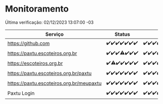 # Monitoramento

Última verificação: 02/12/2023 13:07:00 -03

|Serviço|Status|Últimas 24h|
|---|---|---|
|https://github.com|<span title="2023-11-25: OK=24">✔️</span><span title="2023-11-26: OK=24">✔️</span><span title="2023-11-27: OK=24">✔️</span><span title="2023-11-28: OK=24">✔️</span><span title="2023-11-29: OK=24">✔️</span><span title="2023-11-30: OK=24">✔️</span><span title="2023-12-01: OK=16">✔️</span>|<span title="01/12/2023 13:07:00 -03 : 200">✔️</span><span title="01/12/2023 14:05:00 -03 : 200">✔️</span><span title="01/12/2023 15:08:00 -03 : 200">✔️</span><span title="01/12/2023 16:03:00 -03 : 200">✔️</span><span title="01/12/2023 17:07:00 -03 : 200">✔️</span><span title="01/12/2023 18:04:00 -03 : 200">✔️</span><span title="01/12/2023 19:04:00 -03 : 200">✔️</span><span title="01/12/2023 20:05:00 -03 : 200">✔️</span><span title="01/12/2023 21:29:00 -03 : 200">✔️</span><span title="01/12/2023 22:41:00 -03 : 200">✔️</span><span title="01/12/2023 23:16:00 -03 : 200">✔️</span><span title="02/12/2023 00:06:00 -03 : 200">✔️</span><span title="02/12/2023 01:07:00 -03 : 200">✔️</span><span title="02/12/2023 02:04:00 -03 : 200">✔️</span><span title="02/12/2023 03:07:00 -03 : 200">✔️</span><span title="02/12/2023 04:03:00 -03 : 200">✔️</span><span title="02/12/2023 05:07:00 -03 : 200">✔️</span><span title="02/12/2023 06:04:00 -03 : 200">✔️</span><span title="02/12/2023 07:05:00 -03 : 200">✔️</span><span title="02/12/2023 08:03:00 -03 : 200">✔️</span><span title="02/12/2023 09:10:00 -03 : 200">✔️</span><span title="02/12/2023 10:06:00 -03 : 200">✔️</span><span title="02/12/2023 11:03:00 -03 : 200">✔️</span><span title="02/12/2023 12:03:00 -03 : 200">✔️</span><span title="02/12/2023 13:06:00 -03 : 200">✔️</span>|
|https://paxtu.escoteiros.org.br|<span title="2023-11-25: OK=24">✔️</span><span title="2023-11-26: OK=24">✔️</span><span title="2023-11-27: OK=24">✔️</span><span title="2023-11-28: OK=23, Falhas=1">⚠️</span><span title="2023-11-29: OK=24">✔️</span><span title="2023-11-30: OK=24">✔️</span><span title="2023-12-01: OK=16">✔️</span>|<span title="01/12/2023 13:07:00 -03 : 200">✔️</span><span title="01/12/2023 14:05:00 -03 : 200">✔️</span><span title="01/12/2023 15:08:00 -03 : 200">✔️</span><span title="01/12/2023 16:03:00 -03 : 200">✔️</span><span title="01/12/2023 17:07:00 -03 : 200">✔️</span><span title="01/12/2023 18:04:00 -03 : 200">✔️</span><span title="01/12/2023 19:04:00 -03 : 200">✔️</span><span title="01/12/2023 20:05:00 -03 : 0">❌</span><span title="01/12/2023 21:29:00 -03 : 200">✔️</span><span title="01/12/2023 22:41:00 -03 : 200">✔️</span><span title="01/12/2023 23:16:00 -03 : 200">✔️</span><span title="02/12/2023 00:06:00 -03 : 200">✔️</span><span title="02/12/2023 01:07:00 -03 : 200">✔️</span><span title="02/12/2023 02:04:00 -03 : 200">✔️</span><span title="02/12/2023 03:07:00 -03 : 200">✔️</span><span title="02/12/2023 04:03:00 -03 : 200">✔️</span><span title="02/12/2023 05:07:00 -03 : 200">✔️</span><span title="02/12/2023 06:04:00 -03 : 200">✔️</span><span title="02/12/2023 07:05:00 -03 : 200">✔️</span><span title="02/12/2023 08:03:00 -03 : 200">✔️</span><span title="02/12/2023 09:10:00 -03 : 200">✔️</span><span title="02/12/2023 10:06:00 -03 : 200">✔️</span><span title="02/12/2023 11:03:00 -03 : 200">✔️</span><span title="02/12/2023 12:03:00 -03 : 200">✔️</span><span title="02/12/2023 13:06:00 -03 : 200">✔️</span>|
|https://escoteiros.org.br|<span title="2023-11-25: OK=24">✔️</span><span title="2023-11-26: OK=23, Falhas=1">⚠️</span><span title="2023-11-27: OK=24">✔️</span><span title="2023-11-28: OK=24">✔️</span><span title="2023-11-29: OK=24">✔️</span><span title="2023-11-30: OK=24">✔️</span><span title="2023-12-01: OK=16">✔️</span>|<span title="01/12/2023 13:07:00 -03 : 200">✔️</span><span title="01/12/2023 14:05:00 -03 : 200">✔️</span><span title="01/12/2023 15:08:00 -03 : 200">✔️</span><span title="01/12/2023 16:03:00 -03 : 200">✔️</span><span title="01/12/2023 17:07:00 -03 : 200">✔️</span><span title="01/12/2023 18:04:00 -03 : 200">✔️</span><span title="01/12/2023 19:04:00 -03 : 200">✔️</span><span title="01/12/2023 20:05:00 -03 : 200">✔️</span><span title="01/12/2023 21:29:00 -03 : 200">✔️</span><span title="01/12/2023 22:41:00 -03 : 200">✔️</span><span title="01/12/2023 23:16:00 -03 : 200">✔️</span><span title="02/12/2023 00:06:00 -03 : 200">✔️</span><span title="02/12/2023 01:07:00 -03 : 200">✔️</span><span title="02/12/2023 02:04:00 -03 : 200">✔️</span><span title="02/12/2023 03:07:00 -03 : 200">✔️</span><span title="02/12/2023 04:03:00 -03 : 200">✔️</span><span title="02/12/2023 05:07:00 -03 : 200">✔️</span><span title="02/12/2023 06:04:00 -03 : 200">✔️</span><span title="02/12/2023 07:05:00 -03 : 200">✔️</span><span title="02/12/2023 08:03:00 -03 : 200">✔️</span><span title="02/12/2023 09:10:00 -03 : 200">✔️</span><span title="02/12/2023 10:06:00 -03 : 200">✔️</span><span title="02/12/2023 11:03:00 -03 : 200">✔️</span><span title="02/12/2023 12:03:00 -03 : 200">✔️</span><span title="02/12/2023 13:07:00 -03 : 200">✔️</span>|
|https://paxtu.escoteiros.org.br/paxtu|<span title="2023-11-25: OK=24">✔️</span><span title="2023-11-26: OK=24">✔️</span><span title="2023-11-27: OK=24">✔️</span><span title="2023-11-28: OK=24">✔️</span><span title="2023-11-29: OK=24">✔️</span><span title="2023-11-30: OK=24">✔️</span><span title="2023-12-01: OK=16">✔️</span>|<span title="01/12/2023 13:07:00 -03 : 200">✔️</span><span title="01/12/2023 14:05:00 -03 : 200">✔️</span><span title="01/12/2023 15:08:00 -03 : 200">✔️</span><span title="01/12/2023 16:03:00 -03 : 200">✔️</span><span title="01/12/2023 17:07:00 -03 : 200">✔️</span><span title="01/12/2023 18:04:00 -03 : 200">✔️</span><span title="01/12/2023 19:04:00 -03 : 200">✔️</span><span title="01/12/2023 20:05:00 -03 : 0">❌</span><span title="01/12/2023 21:29:00 -03 : 200">✔️</span><span title="01/12/2023 22:41:00 -03 : 200">✔️</span><span title="01/12/2023 23:16:00 -03 : 200">✔️</span><span title="02/12/2023 00:06:00 -03 : 200">✔️</span><span title="02/12/2023 01:07:00 -03 : 200">✔️</span><span title="02/12/2023 02:04:00 -03 : 200">✔️</span><span title="02/12/2023 03:07:00 -03 : 200">✔️</span><span title="02/12/2023 04:03:00 -03 : 200">✔️</span><span title="02/12/2023 05:07:00 -03 : 200">✔️</span><span title="02/12/2023 06:04:00 -03 : 200">✔️</span><span title="02/12/2023 07:05:00 -03 : 200">✔️</span><span title="02/12/2023 08:03:00 -03 : 200">✔️</span><span title="02/12/2023 09:10:00 -03 : 200">✔️</span><span title="02/12/2023 10:06:00 -03 : 200">✔️</span><span title="02/12/2023 11:03:00 -03 : 200">✔️</span><span title="02/12/2023 12:03:00 -03 : 200">✔️</span><span title="02/12/2023 13:07:00 -03 : 200">✔️</span>|
|https://paxtu.escoteiros.org.br/meupaxtu|<span title="2023-11-25: OK=24">✔️</span><span title="2023-11-26: OK=24">✔️</span><span title="2023-11-27: OK=24">✔️</span><span title="2023-11-28: OK=24">✔️</span><span title="2023-11-29: OK=24">✔️</span><span title="2023-11-30: OK=24">✔️</span><span title="2023-12-01: OK=16">✔️</span>|<span title="01/12/2023 13:07:00 -03 : 200">✔️</span><span title="01/12/2023 14:05:00 -03 : 200">✔️</span><span title="01/12/2023 15:08:00 -03 : 200">✔️</span><span title="01/12/2023 16:03:00 -03 : 200">✔️</span><span title="01/12/2023 17:07:00 -03 : 200">✔️</span><span title="01/12/2023 18:04:00 -03 : 200">✔️</span><span title="01/12/2023 19:04:00 -03 : 200">✔️</span><span title="01/12/2023 20:05:00 -03 : 0">❌</span><span title="01/12/2023 21:29:00 -03 : 200">✔️</span><span title="01/12/2023 22:41:00 -03 : 200">✔️</span><span title="01/12/2023 23:16:00 -03 : 200">✔️</span><span title="02/12/2023 00:06:00 -03 : 200">✔️</span><span title="02/12/2023 01:07:00 -03 : 200">✔️</span><span title="02/12/2023 02:04:00 -03 : 200">✔️</span><span title="02/12/2023 03:07:00 -03 : 200">✔️</span><span title="02/12/2023 04:03:00 -03 : 200">✔️</span><span title="02/12/2023 05:07:00 -03 : 200">✔️</span><span title="02/12/2023 06:04:00 -03 : 200">✔️</span><span title="02/12/2023 07:05:00 -03 : 200">✔️</span><span title="02/12/2023 08:03:00 -03 : 200">✔️</span><span title="02/12/2023 09:10:00 -03 : 200">✔️</span><span title="02/12/2023 10:06:00 -03 : 200">✔️</span><span title="02/12/2023 11:03:00 -03 : 200">✔️</span><span title="02/12/2023 12:03:00 -03 : 200">✔️</span><span title="02/12/2023 13:07:00 -03 : 200">✔️</span>|
|Paxtu Login|<span title="2023-11-25: OK=24">✔️</span><span title="2023-11-26: OK=24">✔️</span><span title="2023-11-27: OK=24">✔️</span><span title="2023-11-28: OK=24">✔️</span><span title="2023-11-29: OK=24">✔️</span><span title="2023-11-30: OK=24">✔️</span><span title="2023-12-01: OK=16">✔️</span>|<span title="01/12/2023 13:07:00 -03 : 200">✔️</span><span title="01/12/2023 14:05:00 -03 : 200">✔️</span><span title="01/12/2023 15:08:00 -03 : 200">✔️</span><span title="01/12/2023 16:03:00 -03 : 200">✔️</span><span title="01/12/2023 17:07:00 -03 : 200">✔️</span><span title="01/12/2023 18:04:00 -03 : 200">✔️</span><span title="01/12/2023 19:04:00 -03 : 200">✔️</span><span title="01/12/2023 20:05:00 -03 : 504">❌</span><span title="01/12/2023 21:29:00 -03 : 200">✔️</span><span title="01/12/2023 22:41:00 -03 : 200">✔️</span><span title="01/12/2023 23:16:00 -03 : 200">✔️</span><span title="02/12/2023 00:06:00 -03 : 200">✔️</span><span title="02/12/2023 01:07:00 -03 : 200">✔️</span><span title="02/12/2023 02:04:00 -03 : 200">✔️</span><span title="02/12/2023 03:07:00 -03 : 200">✔️</span><span title="02/12/2023 04:03:00 -03 : 200">✔️</span><span title="02/12/2023 05:07:00 -03 : 200">✔️</span><span title="02/12/2023 06:04:00 -03 : 200">✔️</span><span title="02/12/2023 07:05:00 -03 : 200">✔️</span><span title="02/12/2023 08:03:00 -03 : 200">✔️</span><span title="02/12/2023 09:10:00 -03 : 200">✔️</span><span title="02/12/2023 10:06:00 -03 : 200">✔️</span><span title="02/12/2023 11:03:00 -03 : 200">✔️</span><span title="02/12/2023 12:03:00 -03 : 200">✔️</span><span title="02/12/2023 13:07:00 -03 : 200">✔️</span>|
